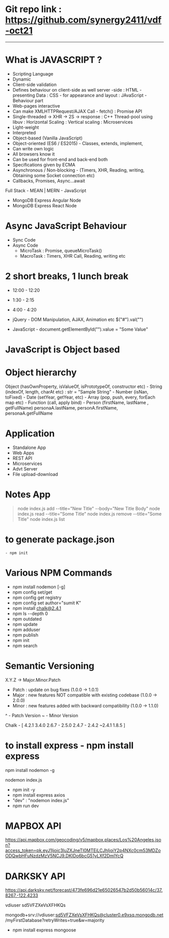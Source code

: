 # Git repo link : https://github.com/synergy2411/vdf-oct21
------------------------------------------------------------

# What is JAVASCRIPT ? 
- Scripting Language
- Dynamic
- Client-side validation
- Defines behaviour on client-side as well server -side
    : HTML - presenting Data
    : CSS - for appearance and layout
    : JAvaScript - Behaviour part
- Web-pages interactive
- Can make XMLHTTPRequest/AJAX Call - fetch() : Promise API
- Single-threaded -> XHR -> 2S -> response
    : C++ Thread-pool using libuv
    : Horizontal Scaling
    : Vertical scaling
    : Microservices
- Light-weight
- Interpreted
- Object-based (Vanilla JavaScript) 
- Object-oriented (ES6 / ES2015) - Classes, extends, implement, 
- Can write own logic
- All browsers know it
- Can be used for front-end and back-end both
- Specifications given by ECMA
- Asynchronous / Non-blocking - (Timers, XHR, Reading, writing, Obtaining some Socket connection etc)
- Callbacks, Promises, Async...await


Full Stack - MEAN | MERN - JavaScript
- MongoDB Express Angular Node
- MongoDB Express React Node

# Async JavaScript Behaviour
- Sync Code
- Async Code
    - MicroTask : Promise, queueMicroTask()
    - MacroTask : Timers, XHR Call, Reading, writing etc


# 2 short breaks, 1 lunch break
- 12:00 - 12:20
- 1:30 - 2:15
- 4:00 - 4:20


- jQuery - DOM Manipulation, AJAX, Animation etc
    $("#").val("")


- JavaScript - document.getElementById("").value = "Some Value"


# JavaScript is Object based
# Object hierarchy
Object (hasOwnProperty, isValueOf, isPrototypeOf, constructor etc)
    - String (indexOf, length, charAt etc)
        : str = "Sample String"
    - Number (isNan, toFixed)
    - Date (setYear, getYear, etc)
    - Array (pop, push, every, forEach map etc)
    - Function (call, apply bind)
    - Person (firstName, lastName , getFullName)
        personaA.lastName, personA.firstName, personaA.getFullName

# Application
- Standalone App
- Web Apps
- REST API
- Microservices
- Advt Server
- File upload-download 


# Notes App
> node index.js add --title="New Title" --body="New Title Body"
> node index.js read --title="Some Title"
> node index.js remove --title="Some Title"
> node index.js list

# to generate package.json
    - npm init

# Various NPM Commands
- npm install nodemon [-g]
- npm config set/get
- npm config get registry
- npm config set author="sumit K"
- npm install chalk@2.4.1
- npm ls --depth 0
- npm outdated
- npm update
- npm adduser
- npm publish
- npm init 
- npm search <search-term>




# Semantic Versioning
X.Y.Z -> Major.Minor.Patch

- Patch : update on bug fixes (1.0.0 -> 1.0.1)
- Major : new features NOT compatible with existing codebase (1.0.0 -> 2.0.0)
- Minor : new features added with backward compatibility (1.0.0 -> 1.1.0)

^ - Patch Version
~ - Minor Version

Chalk - [
    4.2.1
    3.4.0
    2.6.7 -
    2.5.0
    2.4.7 -
    2.4.2
    ~2.4.1
    1.8.5
]


# to install express - npm install express



npm install nodemon -g

nodemon index.js




- npm init -y
- npm install express axios
- "dev" : "nodemon index.js"
- npm run dev






















# MAPBOX API
https://api.mapbox.com/geocoding/v5/mapbox.places/Los%20Angeles.json?access_token=pk.eyJ1Ijoic3luZXJneTI0MTEiLCJhIjoiY2p4NXc0cm53MDZoODQwbHFuNzdzMzV5NCJ9.DKIDo6bcG51yLXf2DmlYcQ

# DARKSKY API
https://api.darksky.net/forecast/473fe696d21e65026547b2d50b56014c/37.8267,-122.4233



vdiuser
sd5VFZXeVsXFHKQs

mongodb+srv://vdiuser:sd5VFZXeVsXFHKQs@cluster0.e9xsq.mongodb.net/myFirstDatabase?retryWrites=true&w=majority

- npm install express mongoose